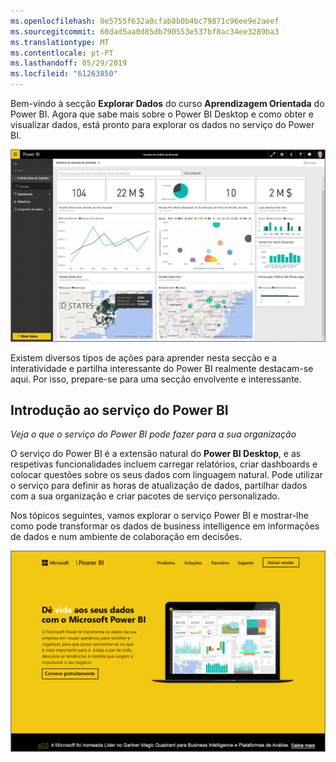 ```yaml
---
ms.openlocfilehash: 8e5755f632a0cfab8b0b4bc79871c96ee9e2aeef
ms.sourcegitcommit: 60dad5aa0d85db790553e537bf8ac34ee3289ba3
ms.translationtype: MT
ms.contentlocale: pt-PT
ms.lasthandoff: 05/29/2019
ms.locfileid: "61263850"
---
```

Bem-vindo à secção **Explorar Dados** do curso **Aprendizagem Orientada** do Power BI. Agora que sabe mais sobre o Power BI Desktop e como obter e visualizar dados, está pronto para explorar os dados no serviço do Power BI.

![](media/4-0-intro-power-bi-service/4-0_2.png)

Existem diversos tipos de ações para aprender nesta secção e a interatividade e partilha interessante do Power BI realmente destacam-se aqui. Por isso, prepare-se para uma secção envolvente e interessante.

## <a name="introduction-to-the-power-bi-service"></a>Introdução ao serviço do Power BI
*Veja o que o serviço do Power BI pode fazer para a sua organização*

O serviço do Power BI é a extensão natural do **Power BI Desktop**, e as respetivas funcionalidades incluem carregar relatórios, criar dashboards e colocar questões sobre os seus dados com linguagem natural. Pode utilizar o serviço para definir as horas de atualização de dados, partilhar dados com a sua organização e criar pacotes de serviço personalizado.

Nos tópicos seguintes, vamos explorar o serviço Power BI e mostrar-lhe como pode transformar os dados de business intelligence em informações de dados e num ambiente de colaboração em decisões.

![](media/4-0-intro-power-bi-service/4-0_1.png)

